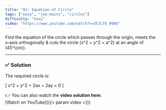 ```yaml
---
title: "Q1: Equation of Circle"
tags: ["easy", "jee-mains", "circles"]
difficulty: "easy"
video: "https://www.youtube.com/watch?v=35JLf0_00AU"
---
```


Find the equation of the circle which passes through the origin, meets the x-axis orthogonally & cuts the circle \(x^2 + y^2 = a^2\) at an angle of \(45^\circ\).

---

### ✅ Solution  
The required circle is:

\[
x^2 + y^2 + 2ax + 2ay = 0
\]

👉 You can also watch the **video solution here**:  
[Watch on YouTube]({{< param video >}})

